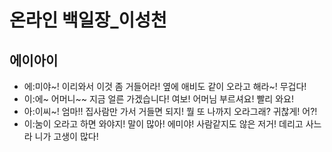 # 온라인 백일장_이성천

## 에이아이

* 에:미야~! 이리와서 이것 좀 거들어라! 옆에 애비도 같이 오라고 해라~! 무겁다! 
* 이:에~ 어머니~~ 지금 얼른 가겠습니다! 여보! 어머님 부르셔요! 빨리 와요! 
* 아:이씨~! 엄마!! 집사람만 가서 거들면 되지! 뭘 또 나까지 오라그래? 귀찮게! 어?!
* 이:눔이 오라고 하면 와야지! 말이 많아! 에미야! 사람같지도 않은 저거! 데리고 사느라 니가 고생이 많다!

